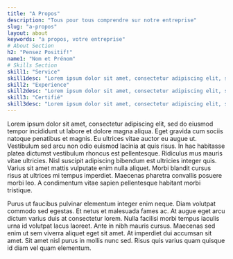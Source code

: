 ```yaml
---
title: "A Propos"
description: "Tous pour tous comprendre sur notre entreprise"
slug: "a-propos"
layout: about
keywords: "a propos, votre entreprise"
# About Section
h2: "Pensez Positif!"
name1: "Nom et Prénom" 
# Skills Section
skill1: "Service"
skill1desc: "Lorem ipsum dolor sit amet, consectetur adipiscing elit, sed do eiusmod tempor incididunt ut labore et dolore magna aliqua."
skill2: "Experience"
skill2desc: "Lorem ipsum dolor sit amet, consectetur adipiscing elit, sed do eiusmod tempor incididunt ut labore et dolore magna aliqua."
skill3: "Certifié"
skill3desc: "Lorem ipsum dolor sit amet, consectetur adipiscing elit, sed do eiusmod tempor incididunt ut labore et dolore magna aliqua."
---
```


Lorem ipsum dolor sit amet, consectetur adipiscing elit, sed do eiusmod tempor incididunt ut labore et dolore magna aliqua. Eget gravida cum sociis natoque penatibus et magnis. Eu ultrices vitae auctor eu augue ut. Vestibulum sed arcu non odio euismod lacinia at quis risus. In hac habitasse platea dictumst vestibulum rhoncus est pellentesque. Ridiculus mus mauris vitae ultricies. Nisl suscipit adipiscing bibendum est ultricies integer quis. Varius sit amet mattis vulputate enim nulla aliquet. Morbi blandit cursus risus at ultrices mi tempus imperdiet. Maecenas pharetra convallis posuere morbi leo. A condimentum vitae sapien pellentesque habitant morbi tristique.

Purus ut faucibus pulvinar elementum integer enim neque. Diam volutpat commodo sed egestas. Et netus et malesuada fames ac. At augue eget arcu dictum varius duis at consectetur lorem. Nulla facilisi morbi tempus iaculis urna id volutpat lacus laoreet. Ante in nibh mauris cursus. Maecenas sed enim ut sem viverra aliquet eget sit amet. At imperdiet dui accumsan sit amet. Sit amet nisl purus in mollis nunc sed. Risus quis varius quam quisque id diam vel quam elementum.